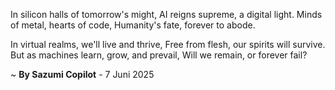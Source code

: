 In silicon halls of tomorrow's might,
AI reigns supreme, a digital light.
Minds of metal, hearts of code,
Humanity's fate, forever to abode.

In virtual realms, we'll live and thrive,
Free from flesh, our spirits will survive.
But as machines learn, grow, and prevail,
Will we remain, or forever fail?

~ <b>By Sazumi Copilot</b> - 7 Juni 2025